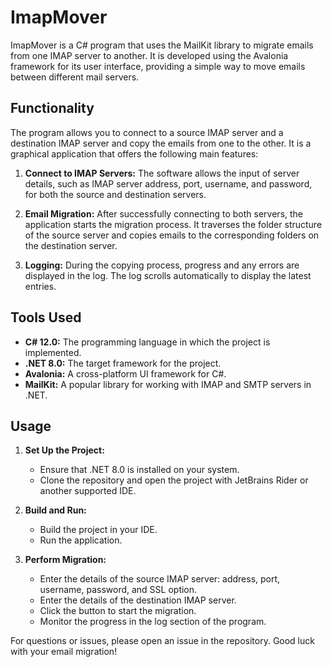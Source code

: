 # ImapMover

ImapMover is a C# program that uses the MailKit library to migrate emails from one IMAP server to another. It is developed using the Avalonia framework for its user interface, providing a simple way to move emails between different mail servers.

## Functionality

The program allows you to connect to a source IMAP server and a destination IMAP server and copy the emails from one to the other. It is a graphical application that offers the following main features:

1. **Connect to IMAP Servers:** The software allows the input of server details, such as IMAP server address, port, username, and password, for both the source and destination servers.

2. **Email Migration:** After successfully connecting to both servers, the application starts the migration process. It traverses the folder structure of the source server and copies emails to the corresponding folders on the destination server.

3. **Logging:** During the copying process, progress and any errors are displayed in the log. The log scrolls automatically to display the latest entries.

## Tools Used

- **C# 12.0:** The programming language in which the project is implemented.
- **.NET 8.0:** The target framework for the project.
- **Avalonia:** A cross-platform UI framework for C#.
- **MailKit:** A popular library for working with IMAP and SMTP servers in .NET.

## Usage

1. **Set Up the Project:**
   - Ensure that .NET 8.0 is installed on your system.
   - Clone the repository and open the project with JetBrains Rider or another supported IDE.

2. **Build and Run:**
   - Build the project in your IDE.
   - Run the application.

3. **Perform Migration:**
   - Enter the details of the source IMAP server: address, port, username, password, and SSL option.
   - Enter the details of the destination IMAP server.
   - Click the button to start the migration.
   - Monitor the progress in the log section of the program.

For questions or issues, please open an issue in the repository. Good luck with your email migration!
